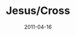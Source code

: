 ---
layout: message
category: message
series: "The Story"
title: "Jesus/Cross"
date: 2011-04-16
audio-description: "Chuck Mingo talks about the story of the sacrificial lamb."
audio: "http://s3.amazonaws.com/crossroadsaudiomessages/thestory04.mp3"
audio-title: "Jesus /Cross"
audio-duration: "37&#58;05"
program-description: "The Story&#58; Jesus /Cross Program"
program: "http://www.crossroads.net/players/media/hq/04_16-17_11Program.pdf"
program-title: "Jesus /Cross"
video-description: "Chuck Mingo talks about the story of the sacrificial lamb."
video-title: "Jesus/Cross"
video: "https://s3.amazonaws.com/crossroadsvideomessages/thestory04.mp4"
video-poster: "https://www.crossroads.net/uploadedfiles/thestory04_still.jpg"
---